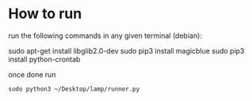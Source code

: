 # How to run

run the following commands in any given terminal (debian):

sudo apt-get install libglib2.0-dev
sudo pip3 install magicblue
sudo pip3 install python-crontab

once done run
```
sudo python3 ~/Desktop/lamp/runner.py
```
